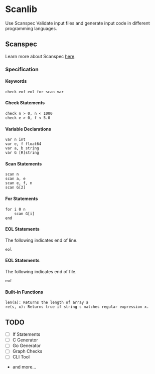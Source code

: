# Scanlib

Use Scanspec Validate input files and generate input code in different programming languages.

## Scanspec

Learn more about Scanspec [here](https://help.toph.co/drafts/scanspec).

### Specification

#### Keywords

```
check eof eol for scan var
```

#### Check Statements

```
check n > 0, n < 1000
check e > 0, f < 5.0
```

#### Variable Declarations

```
var n int
var e, f float64
var a, b string
var G [R]string
```

#### Scan Statements

```
scan n
scan a, e
scan e, f, n
scan G[2]
```

#### For Statements

```
for i 0 n
	scan G[i]
end
```

#### EOL Statements

The following indicates end of line.

```
eol
```
#### EOL Statements

The following indicates end of file.

```
eof
```

#### Built-in Functions

```
len(a): Returns the length of array a
re(s, x): Returns true if string s matches regular expression x.
```

## TODO

- [ ] If Statements
- [ ] C Generator
- [ ] Go Generator
- [ ] Graph Checks
- [ ] CLI Tool
- and more...